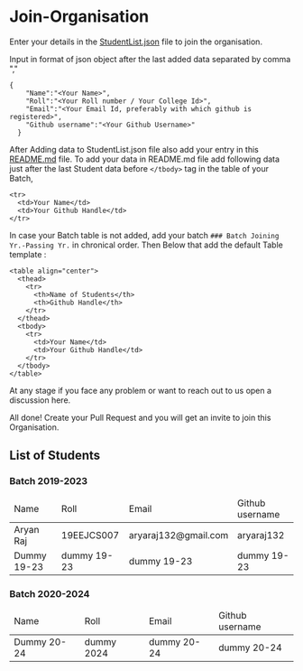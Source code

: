 # Join-Organisation
Enter your details in the [StudentList.json](StudentList.json) file to join the organisation.

Input in format of json object after the last added data separated by comma ","


```
{
    "Name":"<Your Name>",
    "Roll":"<Your Roll number / Your College Id>",
    "Email":"<Your Email Id, preferably with which github is registered>",
    "Github username":"<Your Github Username>"
  }
```


After Adding data to StudentList.json file also add your entry in this [README.md](README.md) file.
To add your data in README.md file add following data just after the last Student data before  ``` </tbody> ``` tag in the table of your Batch,


```
<tr>
  <td>Your Name</td>
  <td>Your Github Handle</td>
</tr>
```

In case your Batch table is not added, add your batch ``` ### Batch Joining Yr.-Passing Yr. ``` in chronical order.
Then Below that add the default Table template : 


```
<table align="center">
  <thead>
    <tr>
      <th>Name of Students</th>
      <th>Github Handle</th>
    </tr>
  </thead>
  <tbody>
    <tr>
      <td>Your Name</td>
      <td>Your Github Handle</td>
    </tr>
  </tbody>
</table>
```


At any stage if you face any problem or want to reach out to us open a discussion here.

All done! Create your Pull Request and you will get an invite to join this Organisation.

## List of Students

<!-- Student Data Start -->
### Batch 2019-2023

<table align="center">
  <thead>
    <tr>
      <td>Name</td>
      <td>Roll</td>
      <td>Email</td>
      <td>Github username</td>
    </tr>
  </thead>
  <tbody>
  <tr>
    <td>Aryan Raj</td>
    <td>19EEJCS007</td>
    <td>aryaraj132@gmail.com</td>
    <td>aryaraj132</td>
  </tr>  <tr>
    <td>Dummy 19-23</td>
    <td>dummy 19-23</td>
    <td>dummy 19-23</td>
    <td>dummy 19-23</td>
  </tr>
  </tbody>
</table>


### Batch 2020-2024

<table align="center">
  <thead>
    <tr>
      <td>Name</td>
      <td>Roll</td>
      <td>Email</td>
      <td>Github username</td>
    </tr>
  </thead>
  <tbody>
  <tr>
    <td>Dummy 20-24</td>
    <td>dummy 2024</td>
    <td>dummy 20-24</td>
    <td>dummy 20-24</td>
  </tr>
  </tbody>
</table>


<!-- Student Data End -->

